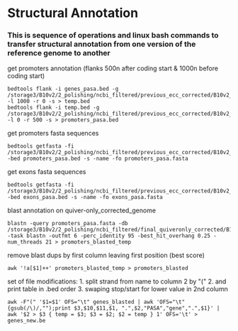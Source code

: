 # Structural Annotation
### This is sequence of operations and linux bash commands to transfer structural annotation from one version of the reference genome to another
get promoters annotation (flanks 500n after coding start & 1000n before coding start)
```
bedtools flank -i genes_pasa.bed -g /storage3/B10v2/2_polishing/ncbi_filtered/previous_ecc_corrected/B10v2_nm_sizes.genome -l 1000 -r 0 -s > temp.bed
bedtools flank -i temp.bed -g /storage3/B10v2/2_polishing/ncbi_filtered/previous_ecc_corrected/B10v2_nm_sizes.genome -l 0 -r 500 -s > promoters_pasa.bed
```
get promoters fasta sequences
```
bedtools getfasta -fi /storage3/B10v2/2_polishing/ncbi_filtered/previous_ecc_corrected/B10v2_c_corr.fsa -bed promoters_pasa.bed -s -name -fo promoters_pasa.fasta
```
get exons fasta sequences
```
bedtools getfasta -fi /storage3/B10v2/2_polishing/ncbi_filtered/previous_ecc_corrected/B10v2_c_corr.fsa -bed exons_pasa.bed -s -name -fo exons_pasa.fasta
```
blast annotation on quiver-only_corrected_genome
```
blastn -query promoters_pasa.fasta -db /storage3/B10v2/2_polishing/ncbi_filtered/final_quiveronly_corrected/B10v2_quiver_nm_c_corr.fasta -task blastn -outfmt 6 -perc_identity 95 -best_hit_overhang 0.25 -num_threads 21 > promoters_blasted_temp
```
remove blast dups by first column leaving first position (best score)
```
awk '!a[$1]++' promoters_blasted_temp > promoters_blasted
```
set of file modifications: 1. split strand from name to column 2 by "(" 2. and print table in .bed order 3. swaping stop/start for lower value in 2nd column
```
awk -F"(" '$1=$1' OFS="\t" genes_blasted | awk 'OFS="\t" {gsub(/\)/,"");print $3,$10,$11,$1, ".",$2,"PASA","gene",".",$1}' | awk '$2 > $3 { temp = $3; $3 = $2; $2 = temp } 1' OFS='\t' > genes_new.be
```
